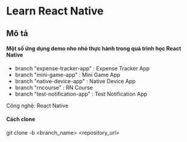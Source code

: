 # Learn React Native
## Mô tả
#### Một số ứng dụng demo nho nhỏ thực hành trong quá trình học React Native
* branch "expense-tracker-app" : Expense Tracker App
* branch "mini-game-app" : Mini Game App
* branch "native-device-app" : Native Device App
* branch "rncourse" : RN Course 
* branch "test-notification-app" : Test Notification App
  

Công nghệ: React Native 

#### Cách clone 

git clone -b <branch_name> <repository_url>


